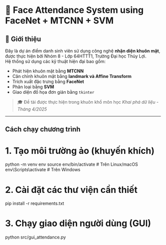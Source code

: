 # 🧠 Face Attendance System using FaceNet + MTCNN + SVM

## 📌 Giới thiệu

Đây là dự án điểm danh sinh viên sử dụng công nghệ **nhận diện khuôn mặt**, được thực hiện bởi Nhóm 8 - Lớp 64HTTT1, Trường Đại học Thủy Lợi.  
Hệ thống sử dụng các kỹ thuật hiện đại bao gồm:

- Phát hiện khuôn mặt bằng **MTCNN**
- Căn chỉnh khuôn mặt bằng **landmark và Affine Transform**
- Trích xuất đặc trưng bằng **FaceNet**
- Phân loại bằng **SVM**
- Giao diện đồ họa đơn giản bằng `tkinter`

> 🎓 Đề tài được thực hiện trong khuôn khổ môn học *Khai phá dữ liệu - Tháng 4/2025*

---


## Cách chạy chương trình

# 1. Tạo môi trường ảo (khuyến khích)
python -m venv env
source env/bin/activate        # Trên Linux/macOS
env\Scripts\activate           # Trên Windows

# 2. Cài đặt các thư viện cần thiết
pip install -r requirements.txt

# 3. Chạy giao diện người dùng (GUI)
python src/gui_attendance.py


